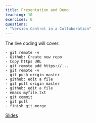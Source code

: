 ```yaml
---
title: Presentation and Demo
teaching: 10
exercises: 0
questions:
- "Version Control in a Collaboration"
---
```


The live coding will cover:

    - git remote -v
    - Github: Create new repo
    - Copy https URL
    - git remote add https://...
    - git remote -v
    - git push origin master
    - github: edit a file
    - git pull origin master
    - github: edit a file
    - emacs myfile.txt
    - git commit
    - git pull
    - finish git merge

[Slides](https://github.com/bham-carpentries/git-novice/blob/gh-pages/_slides/SWCCollaborating.pdf)
